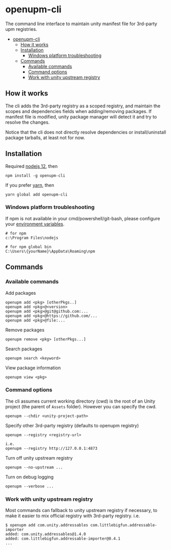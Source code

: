 # openupm-cli

The command line interface to maintain unity manifest file for 3rd-party upm registries.

- [openupm-cli](#openupm-cli)
  - [How it works](#how-it-works)
  - [Installation](#installation)
    - [Windows platform troubleshooting](#windows-platform-troubleshooting)
  - [Commands](#commands)
    - [Available commands](#available-commands)
    - [Command options](#command-options)
    - [Work with unity upstream registry](#work-with-unity-upstream-registry)

## How it works

The cli adds the 3rd-party registry as a scoped registry, and maintain the scopes and dependencies fields when adding/removing packages. If manifest file is modified, unity package manager will detect it and try to resolve the changes.

Notice that the cli does not directly resolve dependencies or install/uninstall package tarballs, at least not for now.

## Installation

Required [nodejs 12](https://nodejs.org/en/download/), then

```
npm install -g openupm-cli
```

If you prefer [yarn](https://yarnpkg.com/), then
```
yarn global add openupm-cli
```

### Windows platform troubleshooting

If npm is not available in your cmd/powershell/git-bash, please configure your [environment variables](https://stackoverflow.com/questions/27864040/fixing-npm-path-in-windows-8-and-10).

```
# for npm
c:\Program Files\nodejs

# for npm global bin
C:\Users\{yourName}\AppData\Roaming\npm
```

## Commands

### Available commands

Add packages
```
openupm add <pkg> [otherPkgs..]
openupm add <pkg>@<version>
openupm add <pkg>@git@github.com:...
openupm add <pkg>@https://github.com/...
openupm add <pkg>@file:...
```

Remove packages
```
openupm remove <pkg> [otherPkgs...]
```

Search packages
```
openupm search <keyword>
```

View package information
```
openupm view <pkg>
```

### Command options

The cli assumes current working directory (cwd) is the root of an Unity project (the parent of `Assets` folder). However you can specify the cwd.

```
openupm --chdir <unity-project-path>
```

Specify other 3rd-party registry (defaults to openupm registry)

```
openupm --registry <registry-url>

i.e.
openupm --registry http://127.0.0.1:4873
```

Turn off unity upstream registry

```
openupm --no-upstream ...
```

Turn on debug logging

```
openupm --verbose ...
```

### Work with unity upstream registry

Most commands can fallback to unity upstream registry if necessary, to make it easier to mix official registry with 3rd-party registry. i.e.

```
$ openupm add com.unity.addressables com.littlebigfun.addressable-importer
added: com.unity.addressables@1.4.0
added: com.littlebigfun.addressable-importer@0.4.1
...
```
